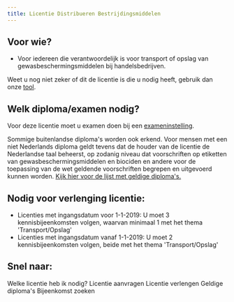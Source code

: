 ```yaml
---
title: Licentie Distribueren Bestrijdingsmiddelen
---
```


## Voor wie?

- Voor iedereen die verantwoordelijk is voor transport of opslag van gewasbeschermingsmiddelen bij handelsbedrijven.

Weet u nog niet zeker of dit de licentie is die u nodig heeft, gebruik dan onze [tool](/licenties/welke-licentie-heb-ik-nodig).

## Welk diploma/examen nodig?

Voor deze licentie moet u examen doen bij een [exameninstelling](/wat-wij-doen/exameninstellingen).

Sommige buitenlandse diploma's worden ook erkend. Voor mensen met een niet Nederlands diploma geldt tevens dat de houder van de licentie de Nederlandse taal beheerst, op zodanig niveau dat voorschriften op etiketten van gewasbeschermingsmiddelen en biociden en andere voor de toepassing van de wet geldende voorschriften begrepen en uitgevoerd kunnen worden. [Kijk hier voor de lijst met geldige diploma's.](/licenties/licentie-aanvragen/ik-heb-een-buitenlands-diploma)

## Nodig voor verlenging licentie:

- Licenties met ingangsdatum voor 1-1-2019: U moet 3 kennisbijeenkomsten volgen, waarvan minimaal 1 met het thema 'Transport/Opslag'
- Licenties met ingangsdatum vanaf 1-1-2019: U moet 2 kennisbijeenkomsten volgen, beide met het thema 'Transport/Opslag'

## Snel naar:

<link-container>
<link-button to="/licenties/welke-licentie-heb-ik-nodig">Welke licentie heb ik nodig?</link-button>
<link-button to="/licenties/licentie-aanvragen">Licentie aanvragen</link-button>
<link-button to="/licenties/licentie-verlengen">Licentie verlengen</link-button>
<link-button to="https://erkenningen.nl/Default.aspx?tabid=150">Geldige diploma's</link-button>
<link-button to="https://administratie.acceptatie.erkenningen.nl/Default.aspx?tabid=132#/bijeenkomsten-zoeken/op-locatie?certificeringId=308794&competentieId=1">Bijeenkomst zoeken</link-button>
</link-container>
